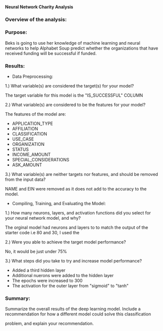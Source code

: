 #### Neural Network Charity Analysis

### Overview of the analysis: 

### Purpose:

Beks is going to use her knowledge of machine learning and neural networks to help Alphabet Soup predict whether the organizations that have received funding will be successful if funded.

### Results: 
- Data Preprocessing:
 
1.) What variable(s) are considered the target(s) for your model?

   The target variable for this model is the "IS_SUCCESSFUL" COLUMN

2.) What variable(s) are considered to be the features for your model?

   The features of the model are:

   - APPLICATION_TYPE          
   - AFFILIATION               
   - CLASSIFICATION            
   - USE_CASE                  
   - ORGANIZATION              
   - STATUS                    
   - INCOME_AMOUNT                
   - SPECIAL_CONSIDERATIONS     
   - ASK_AMOUNT                   

3.) What variable(s) are neither targets nor features, and should be removed from the input data?

NAME and EIN were removed as it does not add to the accuracy to the model. 

- Compiling, Training, and Evaluating the Model:

1.) How many neurons, layers, and activation functions did you select for your neural network model, and why?

The orginal model had neurons and layers to to match the output of the starter code i.e 80 and 30, I used the 

2.) Were you able to achieve the target model performance?

No, it would be just under 75%

3.) What steps did you take to try and increase model performance?

- Added a third hidden layer
- Additional nuerons were added to the hidden layer
- The epochs were increased to 300
- The activation for the outer layer from "sigmoid" to "tanh" 


### Summary: 


Summarize the overall results of the deep learning model. Include a recommendation for how a different model could solve this classification 

problem, and explain your recommendation.
